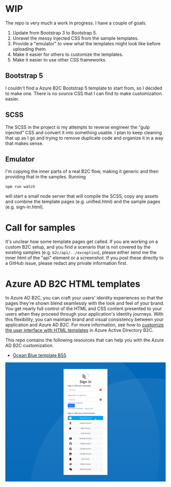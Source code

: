# WIP

The repo is very much a work in progress. I have a couple of goals.

1. Update from Bootstrap 3 to Bootstrap 5.
2. Unravel the messy injected CSS from the sample templates.
3. Provide a "emulator" to view what the templates might look like before uploading them.
4. Make it easier for others to customize the templates.
5. Make it easier to use other CSS frameworks.

## Bootstrap 5
I couldn't find a Azure B2C Bootstrap 5 template to start from, so I decided to make one. 
There is no source CSS that I can find to make customization easier. 

## SCSS
The SCSS in the project is my attempts to reverse engineer the "gulp injected" CSS and convert it into something usable.
I plan to keep cleaning that up as I go and trying to remove duplicate code and organize it in a way that makes sense.

## Emulator
I'm copying the inner parts of a real B2C flow, making it generic and then providing that in the samples. Running

```shell
npm run watch
```

will start a small node server that will compile the SCSS, copy any assets and combine the template pages (e.g. unified.html) 
and the sample pages (e.g. sign-in.html).

# Call for samples
It's unclear how some template pages get called. If you are working on a custom B2C setup, and you find a scenario
that is not covered by the existing samples (e.g. `b2c/api/../exception`), please either send me the inner html of the "api" element or a screenshot.
If you post these directly to a GitHub issue, please redact any private information first.


# Azure AD B2C HTML templates

In Azure AD B2C, you can craft your users' identity experiences so that the pages they're shown blend seamlessly with the look and feel of your brand. You get nearly full control of the HTML and CSS content presented to your users when they proceed through your application's identity journeys. With this flexibility, you can maintain brand and visual consistency between your application and Azure AD B2C. For more information, see how to [customize the user interface with HTML templates](https://docs.microsoft.com/azure/active-directory-b2c/customize-ui-with-html) in Azure Active Directory B2C.

This repo contains the following resources that can help you with the Azure AD B2C customization. 

- [Ocean Blue template BS5](templates/Bootstrap)

![Ocean Blue template screenshot](images/b2c_bootstrap5.png)

